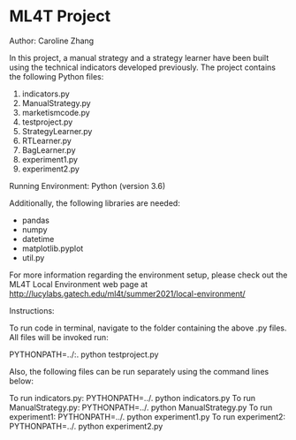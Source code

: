 # ML4T Project

Author: Caroline Zhang

In this project, a manual strategy and a strategy learner have been built using the technical indicators developed previously. The project contains the following Python files: 

1. indicators.py
2. ManualStrategy.py
3. marketismcode.py
4. testproject.py
5. StrategyLearner.py
6. RTLearner.py
7. BagLearner.py
8. experiment1.py
9. experiment2.py


Running Environment: Python (version 3.6) 

Additionally, the following libraries are needed:
- pandas
- numpy
- datetime
- matplotlib.pyplot
- util.py

For more information regarding the environment setup, please check out the ML4T Local Environment web page at http://lucylabs.gatech.edu/ml4t/summer2021/local-environment/

Instructions:

To run code in terminal, navigate to the folder containing the above .py files. All files will be invoked run: 

PYTHONPATH=../:. python testproject.py 

Also, the following files can be run separately using the command lines below:

To run indicators.py: PYTHONPATH=../. python indicators.py 
To run ManualStrategy.py: PYTHONPATH=../. python ManualStrategy.py
To run experiment1: PYTHONPATH=../. python experiment1.py
To run experiment2: PYTHONPATH=../. python experiment2.py
